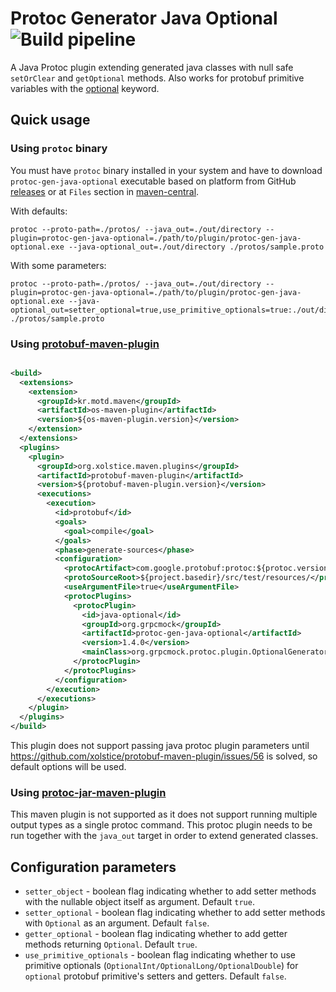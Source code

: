 # Protoc Generator Java Optional ![Build pipeline](https://github.com/Fadelis/protoc-gen-java-optional/workflows/Build%20pipeline/badge.svg)

A Java Protoc plugin extending generated java classes with null safe `setOrClear` and `getOptional` methods. Also works for
protobuf primitive variables with the [optional](https://github.com/protocolbuffers/protobuf/blob/v3.12.0/docs/field_presence.md)
keyword.

## Quick usage

### Using `protoc` binary

You must have `protoc` binary installed in your system and have to download `protoc-gen-java-optional` executable based on
platform from GitHub [releases](https://github.com/Fadelis/protoc-gen-java-optional/releases)
or at `Files` section in [maven-central](https://mvnrepository.com/artifact/org.grpcmock/protoc-gen-java-optional/1.4.0).

With defaults:

```
protoc --proto-path=./protos/ --java_out=./out/directory --plugin=protoc-gen-java-optional=./path/to/plugin/protoc-gen-java-optional.exe --java-optional_out=./out/directory ./protos/sample.proto
```

With some parameters:

```
protoc --proto-path=./protos/ --java_out=./out/directory --plugin=protoc-gen-java-optional=./path/to/plugin/protoc-gen-java-optional.exe --java-optional_out=setter_optional=true,use_primitive_optionals=true:./out/directory ./protos/sample.proto
```

### Using [protobuf-maven-plugin](https://github.com/xolstice/protobuf-maven-plugin)

```xml

<build>
  <extensions>
    <extension>
      <groupId>kr.motd.maven</groupId>
      <artifactId>os-maven-plugin</artifactId>
      <version>${os-maven-plugin.version}</version>
    </extension>
  </extensions>
  <plugins>
    <plugin>
      <groupId>org.xolstice.maven.plugins</groupId>
      <artifactId>protobuf-maven-plugin</artifactId>
      <version>${protobuf-maven-plugin.version}</version>
      <executions>
        <execution>
          <id>protobuf</id>
          <goals>
            <goal>compile</goal>
          </goals>
          <phase>generate-sources</phase>
          <configuration>
            <protocArtifact>com.google.protobuf:protoc:${protoc.version}:exe:${os.detected.classifier}</protocArtifact>
            <protoSourceRoot>${project.basedir}/src/test/resources/</protoSourceRoot>
            <useArgumentFile>true</useArgumentFile>
            <protocPlugins>
              <protocPlugin>
                <id>java-optional</id>
                <groupId>org.grpcmock</groupId>
                <artifactId>protoc-gen-java-optional</artifactId>
                <version>1.4.0</version>
                <mainClass>org.grpcmock.protoc.plugin.OptionalGenerator</mainClass>
              </protocPlugin>
            </protocPlugins>
          </configuration>
        </execution>
      </executions>
    </plugin>
  </plugins>
</build>
```

This plugin does not support passing java protoc plugin parameters
until https://github.com/xolstice/protobuf-maven-plugin/issues/56 is solved, so default options will be used.

### Using [protoc-jar-maven-plugin](https://github.com/os72/protoc-jar-maven-plugin)

This maven plugin is not supported as it does not support running multiple output types as a single protoc command. This protoc
plugin needs to be run together with the `java_out` target in order to extend generated classes.

## Configuration parameters

- `setter_object` - boolean flag indicating whether to add setter methods with the nullable object itself as argument.
  Default `true`.
- `setter_optional` - boolean flag indicating whether to add setter methods with `Optional` as an argument. Default `false`.
- `getter_optional` - boolean flag indicating whether to add getter methods returning `Optional`. Default `true`.
- `use_primitive_optionals` - boolean flag indicating whether to use primitive
  optionals (`OptionalInt/OptionalLong/OptionalDouble`) for `optional` protobuf primitive's setters and getters. Default `false`.
